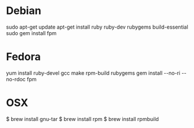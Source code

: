 
# Debian
sudo apt-get update
apt-get install ruby ruby-dev rubygems build-essential
sudo gem install fpm

# Fedora
yum install ruby-devel gcc make rpm-build rubygems
gem install --no-ri --no-rdoc fpm

# OSX
$ brew install gnu-tar
$ brew install rpm
$ brew install rpmbuild